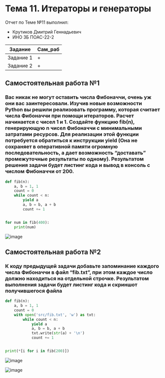 # Тема 11. Итераторы и генераторы
Отчет по Теме №11 выполнил:
- Крутиков Дмитрий Геннадьевич
- ИНО ЗБ ПОАС-22-2

| Задание | Сам_раб |
| ------ | ------ |
| Задание 1 | + |
| Задание 2 | + |


## Самостоятельная работа №1
### Вас никак не могут оставить числа Фибоначчи, очень уж они вас заинтересовали. Изучив новые возможности Python вы решили реализовать программу, которая считает числа Фибоначчи при помощи итераторов. Расчет начинается с чисел 1 и 1. Создайте функцию fib(n), генерирующую n чисел Фибоначчи с минимальными затратами ресурсов. Для реализации этой функции потребуется обратиться к инструкции yield (Она не сохраняет в оперативной памяти огромную последовательность, а дает возможность “доставать” промежуточные результаты по одному). Результатом решения задачи будет листинг кода и вывод в консоль с числом Фибоначчи от 200.

```python
def fib(n):
    a, b = 1, 1
    count = 0
    while count < n:
        yield a
        a, b = b, a + b
        count += 1


for num in fib(400):
    print(num)
```
![image](https://github.com/WoodyDoodle/software_engineering/assets/123651515/92d303b9-b669-4531-a3a3-07f5fdfebaef)

  
## Самостоятельная работа №2
### К коду предыдущей задачи добавьте запоминание каждого числа Фибоначчи в файл “fib.txt”, при этом каждое число должно находиться на отдельной строчке. Результатом выполнения задачи будет листинг кода и скриншот получившегося файла

```python
def fib(n):
    a, b = 1, 1
    count = 0
    with open('src/fib.txt', 'w') as txt:
        while count < n:
            yield a
            a, b = b, a + b
            txt.write(str(a) + '\n')
            count += 1


print(*[i for i in fib(200)])
```
![image](https://github.com/WoodyDoodle/software_engineering/assets/123651515/0c855f42-ee6d-4475-8c1b-c2e6461d7f35)

![image](https://github.com/WoodyDoodle/software_engineering/assets/123651515/c4156109-59c2-4b7e-a873-e6622dd252a2)
